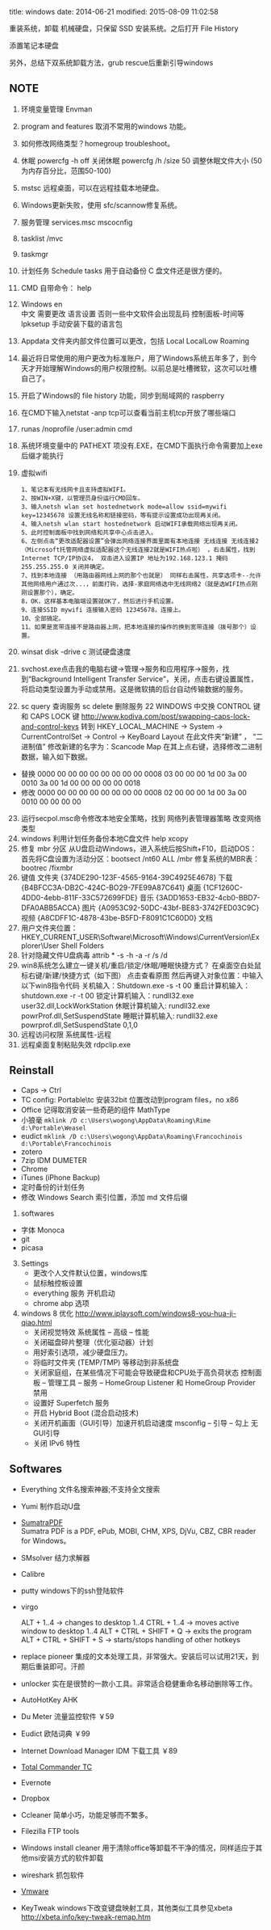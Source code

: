 title: windows
date: 2014-06-21
modified: 2015-08-09 11:02:58

重装系统，卸载 机械硬盘，只保留 SSD 安装系统。之后打开 File History

添置笔记本硬盘

另外，总结下双系统卸载方法，grub rescue后重新引导windows

## NOTE
1. 环境变量管理 Envman
3. program and features 取消不常用的windows 功能。
4. 如何修改网络类型？homegroup troubleshoot。
5. 休眠
        powercfg -h off 关闭休眠
        powercfg /h /size 50   调整休眠文件大小 (50为内存百分比，范围50-100)
6. mstsc 远程桌面，可以在远程挂载本地硬盘。
7. Windows更新失败，使用 sfc/scannow修复系统。
8. 服务管理 services.msc mscocnfig
9. tasklist /mvc
0. taskmgr
10. 计划任务 Schedule tasks 用于自动备份 C 盘文件还是很方便的。
11. CMD 自带命令： help
12. Windows en   
    中文 需要更改 语言设置 否则一些中文软件会出现乱码 控制面板-时间等
    lpksetup 手动安装下载的语言包
12. Appdata 文件夹内部文件位置可以更改，包括 Local LocalLow Roaming
13. 最近将日常使用的用户更改为标准账户，用了Windows系统五年多了，到今天才开始理解Windows的用户权限控制。以前总是吐槽微软，这次可以吐槽自己了。
14. 开启了Windows的 file history 功能，同步到局域网的 raspberry
15. 在CMD下输入netstat -anp tcp可以查看当前主机tcp开放了哪些端口
16. runas /noprofile /user:admin cmd
17. 系统环境变量中的 PATHEXT 项没有.EXE，在CMD下面执行命令需要加上exe后缀才能执行
18. 虚拟wifi

        1、笔记本有无线网卡且支持虚拟WIFI。 
        2、按WIN+X键，以管理员身份运行CMD回车。
        3、输入netsh wlan set hostednetwork mode=allow ssid=mywifi key=12345678 设置无线名称和链接密码，等有提示设置成功出现再关闭。 
        4、输入netsh wlan start hostednetwork 启动WIFI承载网络出现再关闭。 
        5、此时控制面板中找到网络和共享中心点击进入。 
        6、左侧点击“更改适配器设置”会弹出网络连接界面里面有本地连接 无线连接 无线连接2（Microsoft托管网络虚拟适配器这个无线连接2就是WIFI热点啦） ，右击属性，找到Internet TCP/IP协议4， 双击进入设置IP 地址为192.168.123.1 掩码255.255.255.0 关闭并确定。 
        7、找到本地连接 （用路由器网线上网的那个也就是） 同样右击属性，共享选项卡--允许其他网络用户通过次...，前面打钩，选择-家庭网络选中无线网络2（就是选WIFI热点刚刚设置那个），确定。 
        8，OK，这样基本电脑端设置就OK了，然后进行手机设置。 
        9、连接SSID mywifi 连接输入密码 12345678，连接上。 
        10、全部搞定。 
        11、如果是宽带连接不是路由器上网，把本地连接的操作的换到宽带连接（拨号那个）设置。
19. winsat disk -drive c 测试硬盘速度
20. svchost.exe点击我的电脑右键->管理->服务和应用程序->服务，找到“Background Intelligent Transfer Service”，关闭，点击右键设置属性，将启动类型设置为手动或禁用。这是微软搞的后台自动传输数据的服务。
21. sc query 查询服务 sc delete 删除服务
22 WINDOWS 中交换 CONTROL 键和 CAPS LOCK 键
<http://www.kodiva.com/post/swapping-caps-lock-and-control-keys>
转到  HKEY_LOCAL_MACHINE -> System -> CurrentControlSet -> Control -> KeyBoard Layout
在此文件夹“新建” ， “二进制值”
修改新建的名字为：Scancode Map
在其上点右键，选择修改二进制数据，输入如下数据。
- 替换
0000 00 00 00 00 00 00 00 00
0008 03 00 00 00 1d 00 3a 00
0010 3a 00 1d 00 00 00 00 00
0018
- 修改
0000 00 00 00 00 00 00 00 00
0008 02 00 00 00 1d 00 3a 00
0010 00 00 00 00

23. 运行secpol.msc命令修改本地安全策略，找到 网络列表管理器策略 改变网络类型 
24. windows 利用计划任务备份本地C盘文件
    help xcopy
25. 修复 mbr 分区
    从U盘启动Windows，进入系统后按Shift+F10，启动DOS：
    首先将C盘设置为活动分区：bootsect /nt60 ALL /mbr
    修复系统的MBR表：bootrec /fixmbr
16. 
    键值 
    文件夹
    {374DE290-123F-4565-9164-39C4925E4678}	下载
    {B4BFCC3A-DB2C-424C-BO29-7FE99A87C641}	桌面
    {1CF1260C-4DD0-4ebb-811F-33C572699FDE} 
    音乐
    {3ADD1653-EB32-4cb0-BBD7-DFA0ABB5ACCA} 
    图片
    {A0953C92-50DC-43bf-BE83-3742FED03C9C}	视频
    {A8CDFF1C-4878-43be-B5FD-F8091C1C60D0}	文档
17. 用户文件夹位置：HKEY_CURRENT_USER\Software\Microsoft\Windows\CurrentVersion\Explorer\User Shell Folders
18. 针对隐藏文件U盘病毒 attrib * -s -h -a -r /s /d
19.  win8系统怎么建立一键关机/重启/锁定/休眠/睡眠快捷方式？
在桌面空白处鼠标右键/新建/快捷方式（如下图）
点击查看原图
然后再键入对象位置：中输入以下win8指令代码
关机输入：Shutdown.exe -s -t 00
重启计算机输入：shutdown.exe -r -t 00
锁定计算机输入：rundll32.exe user32.dll,LockWorkStation
休眠计算机输入: rundll32.exe powrProf.dll,SetSuspendState
睡眠计算机输入: rundll32.exe powrprof.dll,SetSuspendState 0,1,0
20. 远程访问权限 系统属性-远程
21. 远程桌面复制粘贴失效 rdpclip.exe

## Reinstall
* Caps -> Ctrl
* TC config: Portable\tc 安装32bit 位置改动到program files，no x86
* Office 记得取消安装一些奇葩的组件 MathType
* 小狼毫 `mklink /D c:\Users\wogong\AppData\Roaming\Rime d:\Portable\Weasel`
* eudict `mklink /D c:\Users\wogong\AppData\Roaming\Francochinois d:\Portable\Francochinois`
* zotero
* 7zip IDM DUMETER
* Chrome  
* iTunes (iPhone Backup)
* 定时备份的计划任务
* 修改 Windows Search 索引位置，添加 md 文件后缀

1. softwares
  - 字体 Monoca
  - git
  - picasa
3. Settings
   - 更改个人文件默认位置，windows库
   - 鼠标触控板设置
   - everything 服务 开机启动
   - chrome abp 选项
4. windows 8 优化 <http://www.iplaysoft.com/windows8-you-hua-ji-qiao.html>
    - 关闭视觉特效 系统属性 – 高级 – 性能
    - 关闭磁盘碎片整理（优化驱动器）计划
    - 用好索引选项，减少硬盘压力。
    - 将临时文件夹 (TEMP/TMP) 等移动到非系统盘
    - 关闭家庭组，在某些情况下可能会导致硬盘和CPU处于高负荷状态 控制面板 – 管理工具 – 服务 – HomeGroup Listener 和 HomeGroup Provider 禁用
    - 设置好 Superfetch 服务
    - 开启 Hybrid Boot (混合启动技术)
    - 关闭开机画面（GUI引导）加速开机启动速度 msconfig – 引导 – 勾上 无GUI引导
    - 关闭 IPv6 特性

## Softwares
* Everything
    文件名搜索神器;不支持全文搜索
* Yumi
    制作启动U盘
* [SumatraPDF](http://blog.kowalczyk.info/software/sumatrapdf/free-pdf-reader.html)  
    Sumatra PDF is a PDF, ePub, MOBI, CHM, XPS, DjVu, CBZ, CBR reader for Windows。  
* SMsolver 结力求解器
* Calibre
* putty
    windows下的ssh登陆软件 
* virgo

    ALT + 1..4             -> changes to desktop 1..4
    CTRL + 1..4            -> moves active window to desktop 1..4
    ALT + CTRL + SHIFT + Q -> exits the program
    ALT + CTRL + SHIFT + S -> starts/stops handling of other hotkeys

* replace pioneer
    集成的文本处理工具，非常强大。安装后可以试用21天，到期后重装即可。汗颜
* unlocker
    实在是很赞的一款小工具。非常适合稳健重命名移动删除等工作。
* AutoHotKey AHK
* Du Meter
    流量监控软件 ￥59
* Eudict
    欧陆词典 ￥99
* Internet Download Manager IDM
    下载工具 ￥89
* [Total Commander TC](/wiki/tc)
* Evernote
* Dropbox
* Ccleaner
    简单小巧，功能足够而不繁多。
* Filezilla
    FTP tools
* Windows install cleaner
      用于清除office等卸载不干净的情况，同样适应于其他msi安装方式的软件卸载
* wireshark
    抓包软件
* [Vmware](/wiki/vmware)
* KeyTweak
    windows下改变键盘映射工具，其他类似工具参见xbeta  
    <http://xbeta.info/key-tweak-remap.htm>
